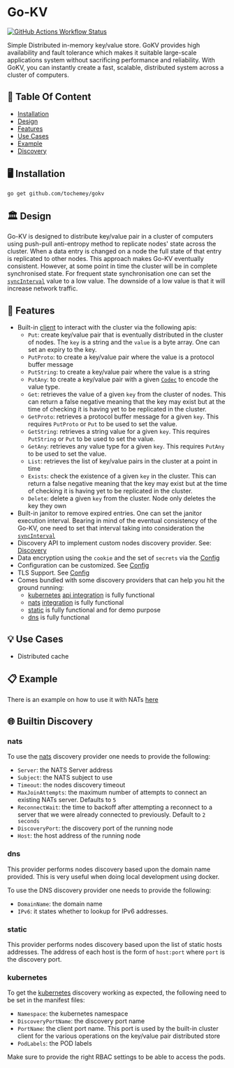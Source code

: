 # Go-KV

[![GitHub Actions Workflow Status](https://img.shields.io/github/actions/workflow/status/Tochemey/gokv/build.yml)]((https://github.com/Tochemey/gokv/actions/workflows/build.yml))

Simple Distributed in-memory key/value store. 
GoKV provides high availability and fault tolerance which makes it suitable large-scale applications system without sacrificing performance and reliability. 
With GoKV, you can instantly create a fast, scalable, distributed system  across a cluster of computers. 

## 👋 Table Of Content
- [Installation](#-installation)
- [Design](#-design)
- [Features](#-features)
- [Use Cases](#-use-cases)
- [Example](#-example)
- [Discovery](#-builtin-discovery)

## 🖥️ Installation

```bash
go get github.com/tochemey/gokv
```

## 🏛️ Design

Go-KV is designed to distribute key/value pair in a cluster of computers using push-pull anti-entropy method to replicate nodes' state across the cluster.
When a data entry is changed on a node the full state of that entry is replicated to other nodes.
This approach makes Go-KV eventually consistent. However, at some point in time the cluster will be in complete synchronised state. For frequent state synchronisation
one can set the [`syncInterval`](./cluster/config.go) value to a low value. The downside of a low value is that it will increase network traffic.

## 🎯 Features
- Built-in [client](./cluster/client.go) to interact with the cluster via the following apis:
  - `Put`: create key/value pair that is eventually distributed in the cluster of nodes. The `key` is a string and the `value` is a byte array. One can set an expiry to the key.
  - `PutProto`: to create a key/value pair where the value is a protocol buffer message
  - `PutString`: to create a key/value pair where the value is a string
  - `PutAny`: to create a key/value pair with a given [`Codec`](./codec.go) to encode the value type.
  - `Get`: retrieves the value of a given `key` from the cluster of nodes. This can return a false negative meaning that the key may exist but at the time of checking it is having yet to be replicated in the cluster.
  - `GetProto`: retrieves a protocol buffer message for a given `key`. This requires `PutProto` or `Put` to be used to set the value.
  - `GetString`: retrieves a string value for a given `key`. This requires `PutString` or `Put` to be used to set the value.
  - `GetAny`: retrieves any value type for a given `key`. This requires `PutAny` to be used to set the value.
  - `List`: retrieves the list of key/value pairs in the cluster at a point in time
  - `Exists`: check the existence of a given `key` in the cluster. This can return a false negative meaning that the key may exist but at the time of checking it is having yet to be replicated in the cluster.
  - `Delete`: delete a given `key` from the cluster. Node only deletes the key they own
- Built-in janitor to remove expired entries. One can set the janitor execution interval. Bearing in mind of the eventual consistency of the Go-KV, one need to set that interval taking into consideration the [`syncInterval`](./cluster/config.go)
- Discovery API to implement custom nodes discovery provider. See: [Discovery](./discovery/provider.go)
- Data encryption using the `cookie` and the set of `secrets` via the [Config](./config.go)
- Configuration can be customized. See [Config](./config.go)
- TLS Support. See [Config](./config.go)
- Comes bundled with some discovery providers that can help you hit the ground running:
    - [kubernetes](https://kubernetes.io/docs/home/) [api integration](./discovery/kubernetes) is fully functional
    - [nats](https://nats.io/) [integration](./discovery/nats) is fully functional
    - [static](./discovery/static) is fully functional and for demo purpose
    - [dns](./discovery/dnssd) is fully functional

## 💡 Use Cases

- Distributed cache

## 📋 Example

There is an example on how to use it with NATs [here](./example/example.go)

## 🌐 Builtin Discovery

### nats

To use the [nats](https://nats.io/) discovery provider one needs to provide the following:

- `Server`: the NATS Server address
- `Subject`: the NATS subject to use
- `Timeout`: the nodes discovery timeout
- `MaxJoinAttempts`: the maximum number of attempts to connect an existing NATs server. Defaults to `5`
- `ReconnectWait`: the time to backoff after attempting a reconnect to a server that we were already connected to previously. Default to `2 seconds`
- `DiscoveryPort`: the discovery port of the running node
- `Host`: the host address of the running node

### dns

This provider performs nodes discovery based upon the domain name provided. This is very useful when doing local development
using docker.

To use the DNS discovery provider one needs to provide the following:

- `DomainName`: the domain name
- `IPv6`: it states whether to lookup for IPv6 addresses.

### static

This provider performs nodes discovery based upon the list of static hosts addresses.
The address of each host is the form of `host:port` where `port` is the discovery port.

### kubernetes

To get the [kubernetes](https://kubernetes.io/docs/home/) discovery working as expected, the following need to be set in the manifest files:

- `Namespace`: the kubernetes namespace
- `DiscoveryPortName`: the discovery port name
- `PortName`: the client port name. This port is used by the built-in cluster client for the various operations on the key/value pair distributed store
- `PodLabels`: the POD labels

Make sure to provide the right RBAC settings to be able to access the pods.
